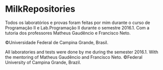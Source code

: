 # MilkRepositories 

Todos os laboratórios e provas foram feitas por mim durante o curso de Programação II e Lab.Programação II durante o semestre
2016.1. Com a tutoria dos professores Matheus Gaudêncio e Francisco Neto.

©Universidade Federal de Campina Grande, Brasil. 


All laboratories and tests were done by me during the semester 2016.1. With the mentoring of Matheus Gaudêncio and Francisco Neto. 
©Federal University of Campina Grande, Brazil. 
